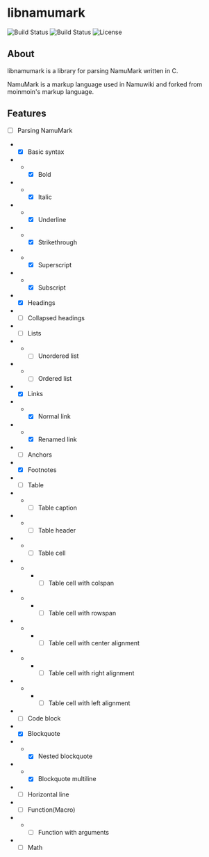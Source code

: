 # libnamumark
![Build Status](https://github.com/the-open-seed/libnamumark/actions/workflows/c-cpp.yml/badge.svg)
![Build Status](https://github.com/the-open-seed/libnamumark/actions/workflows/codeql.yml/badge.svg)
![License](https://img.shields.io/github/license/the-open-seed/libnamumark)
## About
libnamumark is a library for parsing NamuMark written in C.

NamuMark is a markup language used in Namuwiki and forked from moinmoin's markup language.

## Features
- [ ] Parsing NamuMark
- - [X] Basic syntax
- - - [X] Bold
- - - [X] Italic
- - - [X] Underline
- - - [X] Strikethrough
- - - [X] Superscript
- - - [X] Subscript
- - [X] Headings
- - [ ] Collapsed headings
- - [ ] Lists
- - - [ ] Unordered list
- - - [ ] Ordered list
- - [X] Links
- - - [X] Normal link
- - - [X] Renamed link
- - [ ] Anchors
- - [X] Footnotes
- - [ ] Table
- - - [ ] Table caption
- - - [ ] Table header
- - - [ ] Table cell
- - - - [ ] Table cell with colspan
- - - - [ ] Table cell with rowspan
- - - - [ ] Table cell with center alignment
- - - - [ ] Table cell with right alignment
- - - - [ ] Table cell with left alignment
- - [ ] Code block
- - [X] Blockquote
- - - [X] Nested blockquote
- - - [X] Blockquote multiline
- - [ ] Horizontal line
- - [ ] Function(Macro)
- - - [ ] Function with arguments
- - [ ] Math